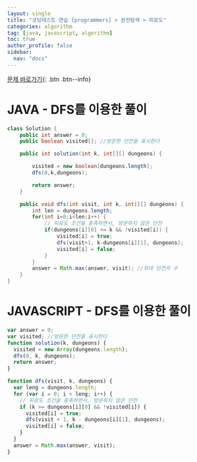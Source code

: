 ```yaml
---
layout: single
title: "코딩테스트 연습 [programmers] > 완전탐색 > 피로도"
categories: algorithm
tag: [java, javascript, algorithm]
toc: true
author_profile: false
sidebar:
  nav: "docs"
---
```


[문제 바로가기](https://school.programmers.co.kr/learn/courses/30/lessons/87946?language=javascript){: .btn .btn--info}

# JAVA - DFS를 이용한 풀이

```java
class Solution {
	public int answer = 0;
	public boolean visited[]; //방문한 던전을 표시한다

	public int solution(int k, int[][] dungeons) {

		visited = new boolean[dungeons.length];
		dfs(0,k,dungeons);

		return answer;
	}

	public void dfs(int visit, int k, int[][] dungeons) {
		int len = dungeons.length;
		for(int i=0;i<len;i++) {
            // 피로도 조건을 충족하면서, 방문하지 않은 던전
			if(dungeons[i][0] <= k && !visited[i]) {
				visited[i] = true;
				dfs(visit+1, k-dungeons[i][1], dungeons);
				visited[i] = false;
			}
		}
		answer = Math.max(answer, visit); //최대 던전의 수
	}
}

```

# JAVASCRIPT - DFS를 이용한 풀이

```js
var answer = 0;
var visited; //방문한 던전을 표시한다
function solution(k, dungeons) {
  visited = new Array(dungeons.length);
  dfs(0, k, dungeons);
  return answer;
}

function dfs(visit, k, dungeons) {
  var leng = dungeons.length;
  for (var i = 0; i < leng; i++) {
    // 피로도 조건을 충족하면서, 방문하지 않은 던전
    if (k >= dungeons[i][0] && !visited[i]) {
      visited[i] = true;
      dfs(visit + 1, k - dungeons[i][1], dungeons);
      visited[i] = false;
    }
  }
  answer = Math.max(answer, visit);
}
```
